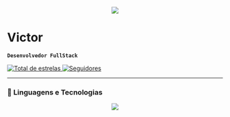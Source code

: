 <p align="center">
  <a href="https://skillicons.dev">
    <img src="https://skillicons.dev/icons?i=git,aws,css,docker,prisma,express,github,html,js,linux,nginx,mysql,nodejs,postman,py,vscode" />
  </a>
</p>


#  Victor 

**`Desenvolvedor FullStack`**

<p align="left">
   
    
<a href="https://github.com/vitucp/vitucp?tab=repositories&sort=stargazers">
    <img 
        alt="Total de estrelas" 
        title="Total de estrelas GitHub" 
        src="https://custom-icon-badges.demolab.com/github/stars/vitucp?color=55960c&style=for-the-badge&labelColor=488207&logo=star&label=estrelas"
    />
</a>
<a href="https://github.com/vitucp/vitucp?tab=followers">
    <img 
        alt="Seguidores" 
        title="Me siga no GitHub" 
        src="https://custom-icon-badges.demolab.com/github/followers/vitucp?color=236ad3&labelColor=1155ba&style=for-the-badge&logo=github&label=Seguidores&logoColor=white"
    />
</a>

</p>

---

### 🤖 Linguagens e Tecnologias
<p align="center">
  <a href="https://skillicons.dev">
    <img src="https://skillicons.dev/icons?i=git,aws,css,docker,prisma,express,github,html,js,linux,nginx,mysql,nodejs,postman,py,vscode" />
  </a>
</p>
<br/>
<br/>


